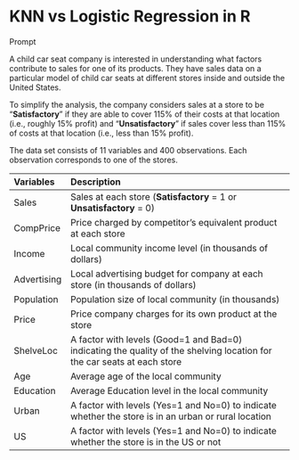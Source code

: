 # KNN vs Logistic Regression in R



####  Prompt

A child car seat company is interested in understanding what factors contribute to sales for one of its products. They have sales data on a particular model of child car seats at different stores inside and outside the United States. 

To simplify the analysis, the company considers sales at a store to be “**Satisfactory**” if they are able to cover 115% of their costs at that location \(i.e., roughly 15% profit\) and “**Unsatisfactory**” if sales cover less than 115% of costs at that location \(i.e., less than 15% profit\). 

The data set consists of 11 variables and 400 observations.  Each observation corresponds to one of the stores.

| **Variables** | **Description** |
| :--- | :--- |
| Sales | Sales at each store \(**Satisfactory** = 1 or **Unsatisfactory** = 0\) |
| CompPrice | Price charged by competitor’s equivalent product at each store |
| Income | Local community income level \(in thousands of dollars\) |
| Advertising | Local advertising budget for company at each store \(in thousands of dollars\) |
| Population | Population size of local community \(in thousands\) |
| Price | Price company charges for its own product at the store |
| ShelveLoc | A factor with levels \(Good=1 and Bad=0\) indicating the quality of the shelving location for the car seats at each store |
| Age | Average age of the local community |
| Education | Average Education level in the local community |
| Urban | A factor with levels \(Yes=1 and No=0\) to indicate whether the store is in an urban or rural location |
| US | A factor with levels \(Yes=1 and No=0\) to indicate whether the store is in the US or not |

